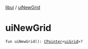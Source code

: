 [libui](index.md) / [uiNewGrid](./ui-new-grid.md)

# uiNewGrid

`fun uiNewGrid(): `[`CPointer`](../kotlinx.cinterop/-c-pointer/index.md)`<`[`uiGrid`](ui-grid.md)`>?`